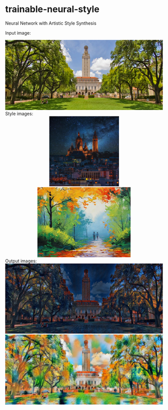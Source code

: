 # trainable-neural-style
Neural Network with Artistic Style Synthesis


Input image:
<div align="center">
 <img src="https://github.com/zerolocker/trainable-neural-style/blob/master/ut_trees.png" height="223px">
</div>
Style images:
<div align="center">
 <img src="https://github.com/zerolocker/trainable-neural-style/blob/master/styles/nice_style.jpg" height="223px">
 <img src="https://github.com/zerolocker/trainable-neural-style/blob/master/styles/nice_style2.jpg" height="223px">
</div>
Output images:
<div align="center">
 <img src="https://github.com/zerolocker/trainable-neural-style/blob/master/ut_trees_nicestyle.jpg" height="223px">
 <img src="https://github.com/zerolocker/trainable-neural-style/blob/master/ut_trees_nicestyle2.jpg" height="223px">
</div>

